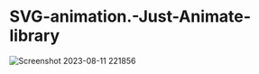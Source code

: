 # SVG-animation.-Just-Animate-library

![Screenshot 2023-08-11 221856](https://github.com/kunal7216/SVG-animation.-Just-Animate-library/assets/112888767/eb1cf4e5-7e9f-4faf-bee8-d7bd61f5f6a0)
